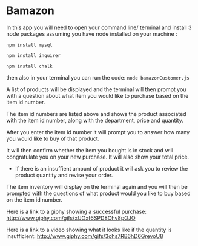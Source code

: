 # Bamazon

In this app you will need to open your command line/ terminal and install 3 node packages assuming you have node installed on your machine :
```
npm install mysql

npm install inquirer

npm install chalk
```

then also in your terminal you can run the code: ```node bamazonCustomer.js```

A list of products will be displayed and the terminal will then prompt you with a question about what item you would like to purchase based on the item id number.

The item id numbers are listed above and shows the product associated with the item id number, along with the department, price and quantity.

After you enter the item id number it will prompt you to answer how many you would like to buy of that product.

It will then confirm whether the item you bought is in stock and will congratulate you on your new purchase. It will also show your total price.

* If there is an insuffient amount of product it will ask you to review the product quantity and revise your order.

The item inventory will display on the terminal again and you will then be prompted with the questions of what product would you like to buy based on the item id number.

Here is a link to a giphy showing a successful purchase: 
http://www.giphy.com/gifs/xUOxf6SPD8Ohv8pQJO

Here is a link to a video showing what it looks like if the quantity is insufficient: http://www.giphy.com/gifs/3ohs7RB6hD6GrevoU8

